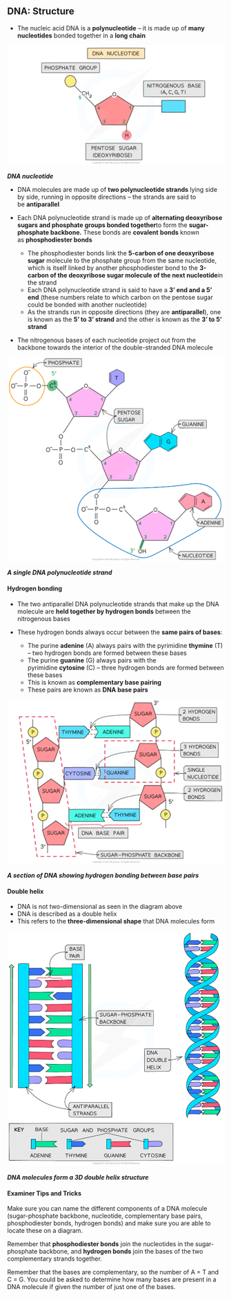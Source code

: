 ## DNA: Structure

* The nucleic acid DNA is a **polynucleotide** – it is made up of **many nucleotides** bonded together in a **long chain**

![DNA nucleotide with carbon numbers](DNA-nucleotide-with-carbon-numbers.png)

***DNA nucleotide***

* DNA molecules are made up of **two polynucleotide strands** lying side by side, running in opposite directions – the strands are said to be **antiparallel**
* Each DNA polynucleotide strand is made up of **alternating deoxyribose sugars and phosphate groups bonded together**to form the **sugar-phosphate backbone.** These bonds are **covalent** **bonds** known as **phosphodiester bonds**

  + The phosphodiester bonds link the **5-carbon of one deoxyribose sugar** molecule to the phosphate group from the same nucleotide, which is itself linked by another phosphodiester bond to the **3-carbon of the deoxyribose sugar molecule of the next nucleotide**in the strand
  + Each DNA polynucleotide strand is said to have a **3’ end and a 5’ end** (these numbers relate to which carbon on the pentose sugar could be bonded with another nucleotide)
  + As the strands run in opposite directions (they are **antiparallel**), one is known as the **5’ to 3’ strand** and the other is known as the **3’ to 5’ strand**
* The nitrogenous bases of each nucleotide project out from the backbone towards the interior of the double-stranded DNA molecule

![A single DNA polynucleotide strand](A-single-DNA-polynucleotide-strand.png)

***A single DNA polynucleotide strand***

#### Hydrogen bonding

* The two antiparallel DNA polynucleotide strands that make up the DNA molecule are **held together by hydrogen bonds** between the nitrogenous bases
* These hydrogen bonds always occur between the **same pairs of bases**:

  + The purine **adenine** (A) always pairs with the pyrimidine **thymine** (T) – two hydrogen bonds are formed between these bases
  + The purine **guanine** (G) always pairs with the pyrimidine **cytosine** (C) – three hydrogen bonds are formed between these bases
  + This is known as **complementary base pairing**
  + These pairs are known as **DNA base pairs**

![DNA molecule with hydrogen bonding](DNA-molecule-with-hydrogen-bonding.png)

***A section of DNA showing hydrogen bonding between base pairs***

#### Double helix

* DNA is not two-dimensional as seen in the diagram above
* DNA is described as a double helix
* This refers to the **three-dimensional shape** that DNA molecules form

![DNA double helix formation](27.-DNA-double-helix-formation.png)

***DNA molecules form a 3D double helix structure***

#### Examiner Tips and Tricks

Make sure you can name the different components of a DNA molecule (sugar-phosphate backbone, nucleotide, complementary base pairs, phosphodiester bonds, hydrogen bonds) and make sure you are able to locate these on a diagram.

Remember that **phosphodiester bonds** join the nucleotides in the sugar-phosphate backbone, and **hydrogen bonds** join the bases of the two complementary strands together.

Remember that the bases are complementary, so the number of A = T and C = G. You could be asked to determine how many bases are present in a DNA molecule if given the number of just one of the bases.